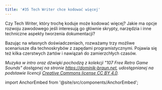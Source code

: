 ```yaml
---
title: '#35 Tech Writer chce kodować więcej'
---
```


Czy Tech Writer, który trochę koduje może kodować więcej? Jakie ma opcje rozwoju
zawodowego jeśli interesują go głównie skrypty, narzędzia i inne techniczne
aspekty tworzenia dokumentacji?

Bazując na własnych doświadczeniach, rozważamy trzy możliwe scenariusze dla
technoskrybów z zapędami programistycznymi. Pojawia się też kilka czerstwych
żartów i nawiązań do zamierzchłych czasów.

_Muzyka w intro oraz dźwięki pochodzą z kolekcji "107 Free Retro Game Sounds"
dostępnej na stronie <https://dominik-braun.net>, udostępnianej na podstawie
licencji
[Creative Commons license CC BY 4.0](https://creativecommons.org/licenses/by/4.0/)._

import AnchorEmbed from '@site/src/components/AnchorEmbed';

<AnchorEmbed episodeId="35-Tech-Writer-chce-kodowa-wicej-e198b1g" />

